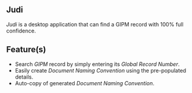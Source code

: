 **Judi**
---
_Judi_ is a desktop application that can find a GIPM record with 100% full confidence. 

Feature(s)
---
* Search _GIPM_ record by simply entering its _Global Record Number_.
* Easily create _Document Naming Convention_ using the pre-populated details.
* Auto-copy of generated _Document Naming Convention_.
 